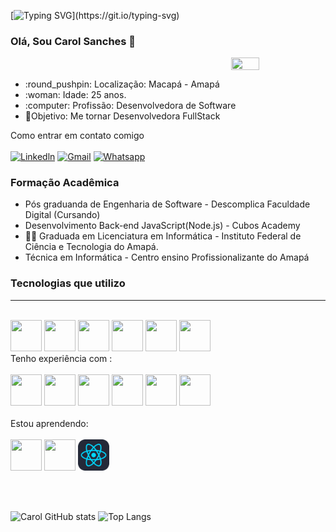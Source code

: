 
[![Typing SVG](https://readme-typing-svg.herokuapp.com/?color=00FFFF&size=40&center=true&vCenter=true&width=1000&lines=Bem+vindos!+Welcome!)](https://git.io/typing-svg)

###  Olá, Sou Carol Sanches 👋
  <img src="https://static.vecteezy.com/system/resources/previews/019/153/003/original/3d-minimal-programming-icon-coding-screen-web-development-concept-laptop-with-a-coding-screen-and-a-coding-icon-3d-illustration-png.png" width="30%" height="30%" align="right">
  <ul style="margin-top: 50px">
    <li> :round_pushpin: Localização: Macapá - Amapá</li>
    <li> :woman: Idade: 25 anos.</li>
    <li> :computer: Profissão: Desenvolvedora de Software</li>
    <li> 🎯Objetivo: Me tornar Desenvolvedora FullStack</li>
    
  </ul>

Como entrar em contato comigo <br> <br>
[![Linkedln](https://img.shields.io/badge/LinkedIn-0077B5?style=for-the-badge&logo=linkedin&logoColor=white)](https://www.linkedin.com/in/carol-sanches-878391185/)
[![Gmail](https://img.shields.io/badge/Gmail-D14836?style=for-the-badge&logo=gmail&logoColor=white)](mailto:carolmosilva34@gmail.com)
[![Whatsapp](https://img.shields.io/badge/WhatsApp-25D366?style=for-the-badge&logo=whatsapp&logoColor=white)](https://wa.me/qr/QKM33WTJHOH4G1)
 ### Formação Acadêmica
 * Pós graduanda de Engenharia de Software - Descomplica Faculdade Digital (Cursando)
 * Desenvolvimento Back-end JavaScript(Node.js) - Cubos Academy 
 * 👩‍💻 Graduada em Licenciatura em Informática - Instituto Federal de Ciência e Tecnologia do Amapá.
 * Técnica em Informática - Centro ensino Profissionalizante do Amapá
 ### Tecnologias que utilizo
 <hr>
 <div style = "display:inline_block"><br>
 <img src="https://cdn.jsdelivr.net/gh/devicons/devicon/icons/html5/html5-original-wordmark.svg" width="50px" height="50px"/>
 <img src="https://cdn.jsdelivr.net/gh/devicons/devicon/icons/css3/css3-plain-wordmark.svg" width="50px" height="50px"/>
 <img src="https://cdn.jsdelivr.net/gh/devicons/devicon/icons/javascript/javascript-original.svg" width="50px" height="50px"/>
 <img src="https://cdn.jsdelivr.net/gh/devicons/devicon@latest/icons/nodejs/nodejs-plain-wordmark.svg" width="50px" height="50px"/>
 <img src="https://cdn.jsdelivr.net/gh/devicons/devicon/icons/postgresql/postgresql-original-wordmark.svg" width="50px" height="50px" />
 <img src="https://cdn.jsdelivr.net/gh/devicons/devicon/icons/npm/npm-original-wordmark.svg" width="50px" height="50px" />
 <br>
 Tenho experiência com :
  <div style = "display:inline_block"><br>
 <img src="https://user-images.githubusercontent.com/25181517/192108374-8da61ba1-99ec-41d7-80b8-fb2f7c0a4948.png" width="50px" height="50px" />
 <img src="https://cdn.jsdelivr.net/gh/devicons/devicon/icons/git/git-plain-wordmark.svg" width="50px" height="50px" />
<img src="https://user-images.githubusercontent.com/25181517/192108890-200809d1-439c-4e23-90d3-b090cf9a4eea.png" width="50px" height="50px" />
<img src="https://cdn.jsdelivr.net/gh/devicons/devicon/icons/vscode/vscode-original-wordmark.svg" width="50px" height="50px" />
<img src="https://user-images.githubusercontent.com/25181517/189715289-df3ee512-6eca-463f-a0f4-c10d94a06b2f.png"  width="50px" height="50px" />
    <img src="https://user-images.githubusercontent.com/25181517/192107858-fe19f043-c502-4009-8c47-476fc89718ad.png"  width="50px" height="50px" />
    <br><br>
    Estou aprendendo: <br><br>
<img src="https://user-images.githubusercontent.com/25181517/117201156-9a724800-adec-11eb-9a9d-3cd0f67da4bc.png" width="50px" height="50px" />
<img src= "https://user-images.githubusercontent.com/25181517/183423507-c056a6f9-1ba8-4312-a350-19bcbc5a8697.png" width="50px" height="50px" />
<img src="https://github.com/tandpfun/skill-icons/blob/main/icons/React-Dark.svg" width="50px" height="50px" />

<br> <br>
    
![Carol GitHub stats](https://github-readme-stats.vercel.app/api?username=CarolinaSanches24&show_icons=true&theme=radical)   ![Top Langs](https://github-readme-stats.vercel.app/api/top-langs/?username=CarolinaSanches24&layout=compact)

</div>
